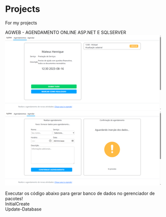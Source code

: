 # Projects
For my projects

AGWEB - AGENDAMENTO ONLINE
ASP.NET E SQLSERVER<br>
![Exemplo de imagem](https://github.com/MateusGandi/Projects/blob/main/AgWeb/tela_ag.png)
![Exemplo de imagem](https://github.com/MateusGandi/Projects/blob/main/AgWeb/tela_ag_02.png)<br>

Executar os código abaixo para gerar banco de dados no gerenciador de pacotes!<br>
InitialCreate<br>
Update-Database
